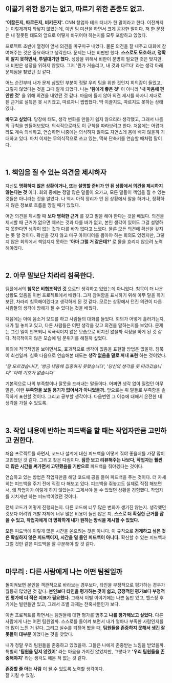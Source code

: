 <br/>

## 이끌기 위한 용기는 없고, 따르기 위한 존중도 없고.
 
**'이끌든지, 따르든지, 비키든지'.** CNN 창업자 테드 터너가 한 말이라고 한다. 이전까지는 이렇게까지 와닿지 않았는데, 이번 팀 미션을 하면서 크게 공감한 말이다. 
저 한 문장은 내 잘못된 태도와 앞으로 어떻게 바뀌어야 하는지를 모두 포함하고 있었다.
 
프로젝트 초반에 열정이 앞서 의견을 마구마구 내었다. 물론 의견을 잘 내주고 대화에 참여해주는 것은 중요하다고 생각한다. 
문제는 나는 비판만 했다. **스스로도 모호하고, 정확히 알지 못하면서, 투덜대기만 했다.** 성장을 위해서 비판이 분명히 필요한 것은 맞지만, 내 비판은 성장을 위하지 않았다. 
그저 '뭔가 거슬리고, 내 것과 다르다' 라는 생각 아래 문제점을 찾았던 것 같다.
 
어느 순간부터 내가 문제 삼았던 부분이 정말 우리 팀을 위한 것인지 회의감이 들었고, 그렇지 않았다는 것을 그때 알게 되었다. 
나는 **'팀에게 좋은 것'** 이 아니라 **'내 마음에 편안한 것'** 을 위해 의견을 내었던 것 같다. 
마음에 들지 않아 의견 제시를 하자니 제대로 된 근거로 설득은 못 시키겠고, 따르자니 찝찝했다. 
딱 이끌지도, 따르지도 못하는 상태였다.
 
**바뀌고 싶었다.** 당장에 태도, 생각 변화를 만들기 쉽지 않으리라 생각했고, 그래서 나름의 규칙을 만들어보았다. 
의식적으로라도 이 규칙을 따라보려고 한다. 
처음에는 어렵더라도 계속 의식하고, 연습하면 나중에는 의식하지 않아도 자연스레 몸에 배지 않을까 기대하고 있다. 
마치 이제는 무의식적으로 쓰고 있는, 맥북 단축키를 연습할 때처럼 말이다. 
 
 
<br/>

## 1. 책임을 질 수 있는 의견을 제시하자
 
자신도 **명확하지 않은 상황이거나, 또는 설명할 준비가 안 된 상황에서 의견을 제시하지 않는다는 것** 이다. 
회의 중에는 정말 많은 말들이 오가고, 모든 말들이 책임을 질 수 있는 것들은 아니라는 것을 알았다. 나 역시 아직 정리가 안 된 상황에서 말을 하거나, 정확하지 않은 정보로 흐름을 망칠 때가 있었다.
 
어떤 의견을 제시할 때 **보다 명확한 근거** 를 갖고 말을 해야 한다는 것을 배웠다. 
의견을 제시할 때 근거가 없으면 떼쓰는 것과 다를 바가 없고, 본인 생각이 있어도 그걸 설명하지 못한다면 생각이 없는 것과 다를 바가 없다고 느꼈다. 
물론 모든 의견에 확신을 갖지는 못 할 것이다. 
확신을 갖지 않고 마구 아이디어를 뽑아야 하는 회의도 있겠지만, 그렇지 않은 회의에서 책임지지 못하는 **'아마 그럴 거 같은데?'** 로 물을 흐리지 않으려 노력해야겠다.
 
<br/>
 
## 2. 아무 말보단 차라리 침묵한다.
 
팀플에서의 **침묵은 비협조적인 것** 으로만 생각하고 있었는데 아니었다. 침묵이 더 나은 상황도 있음을 이번 프로젝트에서 배웠다. 
그저 참여함을 표시하기 위해 아무 말을 하기보단, 차라리 침묵해야겠다고 생각하게 된 것 같다. 모르는 상황에서 던진 의견이 다른 사람들의 생각에 방해가 될 수 있다는 것을 배웠다.
 
처음에는 아예 음소거 모드를 하고 사람들의 대화를 들었다. 회의가 어떻게 흘러가는지, 내가 뭘 놓치고 있고, 다른 사람들은 어떤 생각을 갖고 의견을 말하는지를 보았다. 
문제는 그런 일이 반복되니 적극적이지 않은 모습으로 비치진 않을까 걱정을 하게 된 것 같다. 적극적이지 않은 모습에 팀 분위기를 헤칠까 싶었다.
 
회의에 적극적임을 보이면서도, 효과적으로 생각이 없음을 표현할 방법은 없을까. 침묵이 최선일까. 침묵 다음으로 연습해본 태도는 **생각 없음을 말로 꺼내 표현** 하는 것이었다. 
 
_'잘 모르겠습니다', '방금 내용에 집중하지 못했습니다', '당신의 생각을 못 따라갔습니다' '아예 기호가 없습니다'_
 
기본적으로 나의 부족함이나 잘못을 드러내는 말들이다. 어쩌면 생각 없이 질렀던 아무 말은, 이런 **부족함을 보일 용기가 없어서가 아니었을까.** 
앞으로는 위 말들로 부족함을 솔직하게 표현할 것이다. 그리고 공부할 생각이다. 다음번엔 그 이슈에 대해서 온전한 내 생각을 가질 수 있도록.
 
<br/>

## 3. 작업 내용에 반하는 피드백을 할 때는 작업자만큼 고민하고 권한다.
 
처음 프로젝트를 하면서, 코드나 설계에 대한 피드백을 어떻게 줘야 좋을지를 가장 많이 고민했던 것 같다. 그리고 찾은 다짐이다. 
**잠깐 보고 리뷰해주는 나보다, 작업자는 훨씬 더 많은 시간을 써가면서 고민했음을 기반으로** 피드백을 줘야겠다는 것이다. 
 
연습하고 있는 방법은 작업자만큼 해당 코드에 공을 들여 피드백을 주는 것이다. 더 자세히는 피드백을 주기 전에 직접 다 해보고 있다. 
피드백을 줘놓고도 실제로 직접 해보면서, 왜 작업자가 이렇게 하지 않았는지 그제서야 볼 수 있었던 상황을 경험했다. 작업자를 지치게만 하는 피드백이었던 것이다.
 
전체 코드가 어떻게 진행되는지. 다른 코드에 너무 많은 변화가 생기진 않는지. 생각했던 것보다 어려워 개발 자체에 너무 많은 비용이 들진 않은 지. 
**스스로 더 확실한 근거를 잡을 수 있고, 작업자에게 더 명확하게 내가 원하는 방식을 제시할 수 있었다.**
 
모든 피드백에 이렇게 많은 시간을 쏟으려는 것은 아니다. 이 규칙으로 **경계하고 싶은 것은 확실하지 않은 피드백이지, 시간을 덜 들인 피드백이 아니다.** 
확신할 수 있는 피드백과 그럴 것만 같은 피드백을 잘 구분해야 할 것 같다. 
 
<br/>

## 마무리 : 다른 사람에게 나는 어떤 팀원일까
 
돌이켜보면 본인을 객관적으로 바라보는 경우보다, 타인을 부정적으로 평가하는 경우가 월등히 많았던 것 같다. **본인보다 타인을 평가하는 것이 쉽고, 긍정적인 평가보다 부정적인 평가에 더 적은 지표가 필요했다.** 그래서 이별 이야기에는 나쁜 놈만 있고, 헬스장 후기에는 빌런들만 있고, 그래서 조별 과제는 잔혹사뿐인가 보다.
 
이번 프로젝트를 하면서는 팀원들에 대한 평가를 멈추고 **나를 평가해보고 싶었다.** 다른 사람에게 나는 어떤 팀원일까. 스스로를 돌이켜 보면서 내가 얼마나 부족한 사람인지를 더 많이 느낀 거 같다. 
그리고 실수를 되짚어 봤을 때, **팀원들을 존중하지 못해서 생긴 잘못들이 대부분** 이었다는 것을 찾았다.
 
내가 정말 우리 팀원들을 존중하고 있었을까. 그들은 나에게 존중받는 느낌을 받았을까.
특별히 **'팀원을 믿지 않겠어'** 라는 마음을 가지진 않았지만, 그렇다고 **'우리 팀원들을 존중해야지'** 라는 생각도 해본 적 없는 것 같다.
 
**존중할 줄 아는 사람** 이 될 수 있도록 노력할 생각이다.   
잘 지킬 수 있길.

<br/>
